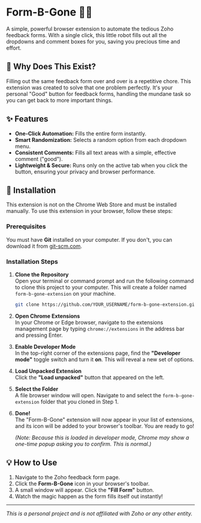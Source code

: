 # Form-B-Gone 🤖💨

A simple, powerful browser extension to automate the tedious Zoho feedback forms. With a single click, this little robot fills out all the dropdowns and comment boxes for you, saving you precious time and effort.

## 🤔 Why Does This Exist?

Filling out the same feedback form over and over is a repetitive chore. This extension was created to solve that one problem perfectly. It's your personal "Good" button for feedback forms, handling the mundane task so you can get back to more important things.

## ✨ Features

* **One-Click Automation:** Fills the entire form instantly.
* **Smart Randomization:** Selects a random option from each dropdown menu.
* **Consistent Comments:** Fills all text areas with a simple, effective comment ("good").
* **Lightweight & Secure:** Runs only on the active tab when you click the button, ensuring your privacy and browser performance.

## 🚀 Installation

This extension is not on the Chrome Web Store and must be installed manually. To use this extension in your browser, follow these steps:

### Prerequisites

You must have **Git** installed on your computer. If you don't, you can download it from [git-scm.com](https://git-scm.com).

### Installation Steps

1. **Clone the Repository**  
   Open your terminal or command prompt and run the following command to clone this project to your computer. This will create a folder named `form-b-gone-extension` on your machine.

   ```bash
   git clone https://github.com/YOUR_USERNAME/form-b-gone-extension.git
   ```

2. **Open Chrome Extensions**  
   In your Chrome or Edge browser, navigate to the extensions management page by typing `chrome://extensions` in the address bar and pressing Enter.

3. **Enable Developer Mode**  
   In the top-right corner of the extensions page, find the **"Developer mode"** toggle switch and turn it **on**. This will reveal a new set of options.

4. **Load Unpacked Extension**  
   Click the **"Load unpacked"** button that appeared on the left.

5. **Select the Folder**  
   A file browser window will open. Navigate to and select the `form-b-gone-extension` folder that you cloned in Step 1.

6. **Done!**  
   The "Form-B-Gone" extension will now appear in your list of extensions, and its icon will be added to your browser's toolbar. You are ready to go!

   *(Note: Because this is loaded in developer mode, Chrome may show a one-time popup asking you to confirm. This is normal.)*

## 💡 How to Use

1. Navigate to the Zoho feedback form page.
2. Click the **Form-B-Gone** icon in your browser's toolbar.
3. A small window will appear. Click the **"Fill Form"** button.
4. Watch the magic happen as the form fills itself out instantly!

---

*This is a personal project and is not affiliated with Zoho or any other entity.*
